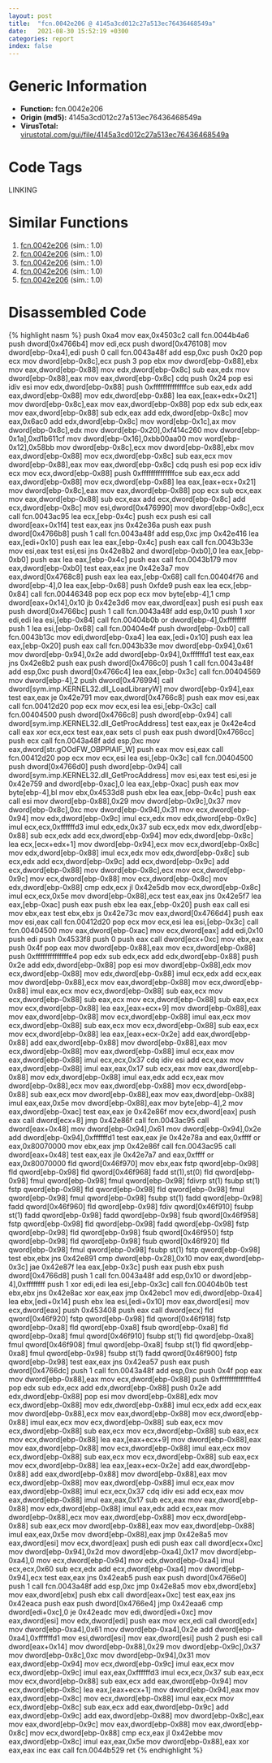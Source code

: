 ```yaml
---
layout: post
title:  "fcn.0042e206 @ 4145a3cd012c27a513ec76436468549a"
date:   2021-08-30 15:52:19 +0300
categories: report
index: false
---
```


# Generic Information
- **Function:** fcn.0042e206
- **Origin (md5):** 4145a3cd012c27a513ec76436468549a
- **VirusTotal:** [virustotal.com/gui/file/4145a3cd012c27a513ec76436468549a][virustotal_ref]

# Code Tags
<span class="tag" id="LINKING">LINKING</span>


# Similar Functions

1. [fcn.0042e206][similar_1_ref] (sim.: 1.0)
2. [fcn.0042e206][similar_2_ref] (sim.: 1.0)
3. [fcn.0042e206][similar_3_ref] (sim.: 1.0)
4. [fcn.0042e206][similar_4_ref] (sim.: 1.0)
5. [fcn.0042e206][similar_5_ref] (sim.: 1.0)


# Disassembled Code

{% highlight nasm %}
push 0xa4
mov eax,0x4503c2
call fcn.0044b4a6
push dword[0x4766b4]
mov edi,ecx
push dword[0x476108]
mov dword[ebp-0xa4],edi
push 0
call fcn.0043a48f
add esp,0xc
push 0x20
pop ecx
mov dword[ebp-0x8c],ecx
push 3
pop ebx
mov dword[ebp-0x88],ebx
mov eax,dword[ebp-0x88]
mov edx,dword[ebp-0x8c]
sub eax,edx
mov dword[ebp-0x88],eax
mov eax,dword[ebp-0x8c]
cdq
push 0x24
pop esi
idiv esi
mov edx,dword[ebp-0x88]
push 0xffffffffffffffce
sub eax,edx
add eax,dword[ebp-0x88]
mov edx,dword[ebp-0x88]
lea eax,[eax+edx+0x21]
mov dword[ebp-0x8c],eax
mov eax,dword[ebp-0x88]
pop edx
sub edx,eax
mov eax,dword[ebp-0x88]
sub edx,eax
add edx,dword[ebp-0x8c]
mov eax,0x6ac0
add edx,dword[ebp-0x8c]
mov word[ebp-0x1c],ax
mov dword[ebp-0x8c],edx
mov dword[ebp-0x20],0xf414c260
mov dword[ebp-0x1a],0xd1b611cf
mov dword[ebp-0x16],0xbb00aa00
mov word[ebp-0x12],0x58bb
mov dword[ebp-0x8c],ecx
mov dword[ebp-0x88],ebx
mov eax,dword[ebp-0x88]
mov ecx,dword[ebp-0x8c]
sub eax,ecx
mov dword[ebp-0x88],eax
mov eax,dword[ebp-0x8c]
cdq
push esi
pop ecx
idiv ecx
mov ecx,dword[ebp-0x88]
push 0xffffffffffffffce
sub eax,ecx
add eax,dword[ebp-0x88]
mov ecx,dword[ebp-0x88]
lea eax,[eax+ecx+0x21]
mov dword[ebp-0x8c],eax
mov eax,dword[ebp-0x88]
pop ecx
sub ecx,eax
mov eax,dword[ebp-0x88]
sub ecx,eax
add ecx,dword[ebp-0x8c]
add ecx,dword[ebp-0x8c]
mov esi,dword[0x476990]
mov dword[ebp-0x8c],ecx
call fcn.0043ac95
lea ecx,[ebp-0x4c]
push ecx
push esi
call dword[eax+0x1f4]
test eax,eax
jns 0x42e36a
push eax
push dword[0x4766b8]
push 1
call fcn.0043a48f
add esp,0xc
jmp 0x42e416
lea eax,[edi+0x10]
push eax
lea eax,[ebp-0x4c]
push eax
call fcn.0043b33e
mov esi,eax
test esi,esi
jns 0x42e8b2
and dword[ebp-0xb0],0
lea eax,[ebp-0xb0]
push eax
lea eax,[ebp-0x4c]
push eax
call fcn.0043b179
mov eax,dword[ebp-0xb0]
test eax,eax
jne 0x42e3a7
mov eax,dword[0x4768c8]
push eax
lea eax,[ebp-0x68]
call fcn.00404f76
and dword[ebp-4],0
lea eax,[ebp-0x68]
push 0xfde9
push eax
lea ecx,[ebp-0x84]
call fcn.00446348
pop ecx
pop ecx
mov byte[ebp-4],1
cmp dword[eax+0x14],0x10
jb 0x42e3d6
mov eax,dword[eax]
push esi
push eax
push dword[0x4766bc]
push 1
call fcn.0043a48f
add esp,0x10
push 1
xor edi,edi
lea esi,[ebp-0x84]
call fcn.00404b0b
or dword[ebp-4],0xffffffff
push 1
lea esi,[ebp-0x68]
call fcn.00404e4f
push dword[ebp-0xb0]
call fcn.0043b13c
mov edi,dword[ebp-0xa4]
lea eax,[edi+0x10]
push eax
lea eax,[ebp-0x20]
push eax
call fcn.0043b33e
mov dword[ebp-0x94],0x61
mov dword[ebp-0x94],0x2e
add dword[ebp-0x94],0xffffffd1
test eax,eax
jns 0x42e8b2
push eax
push dword[0x4766c0]
push 1
call fcn.0043a48f
add esp,0xc
push dword[0x4766c4]
lea eax,[ebp-0x3c]
call fcn.00404569
mov dword[ebp-4],2
push dword[0x476994]
call dword[sym.imp.KERNEL32.dll_LoadLibraryW]
mov dword[ebp-0x94],eax
test eax,eax
je 0x42e791
mov eax,dword[0x4766c8]
push eax
mov esi,eax
call fcn.00412d20
pop ecx
mov ecx,esi
lea esi,[ebp-0x3c]
call fcn.00404500
push dword[0x4766c8]
push dword[ebp-0x94]
call dword[sym.imp.KERNEL32.dll_GetProcAddress]
test eax,eax
je 0x42e4cd
call eax
xor ecx,ecx
test eax,eax
sets cl
push eax
push dword[0x4766cc]
push ecx
call fcn.0043a48f
add esp,0xc
mov eax,dword[str.gOOdFW_OBPPlAIF_W]
push eax
mov esi,eax
call fcn.00412d20
pop ecx
mov ecx,esi
lea esi,[ebp-0x3c]
call fcn.00404500
push dword[0x4766d0]
push dword[ebp-0x94]
call dword[sym.imp.KERNEL32.dll_GetProcAddress]
mov esi,eax
test esi,esi
je 0x42e759
and dword[ebp-0xac],0
lea eax,[ebp-0xac]
push eax
mov byte[ebp-4],bl
mov ebx,0x4533d8
push ebx
lea eax,[ebp-0x4c]
push eax
call esi
mov dword[ebp-0x88],0x29
mov dword[ebp-0x9c],0x37
mov dword[ebp-0x8c],0xc
mov dword[ebp-0x94],0x31
mov ecx,dword[ebp-0x94]
mov edx,dword[ebp-0x9c]
imul ecx,edx
mov edx,dword[ebp-0x9c]
imul ecx,ecx,0xffffffd3
imul edx,edx,0x37
sub ecx,edx
mov edx,dword[ebp-0x88]
sub ecx,edx
add ecx,dword[ebp-0x94]
mov edx,dword[ebp-0x8c]
lea ecx,[ecx+edx+1]
mov dword[ebp-0x94],ecx
mov ecx,dword[ebp-0x8c]
mov edx,dword[ebp-0x88]
imul ecx,edx
mov edx,dword[ebp-0x8c]
sub ecx,edx
add ecx,dword[ebp-0x9c]
add ecx,dword[ebp-0x9c]
add ecx,dword[ebp-0x88]
mov dword[ebp-0x8c],ecx
mov ecx,dword[ebp-0x9c]
mov ecx,dword[ebp-0x88]
mov ecx,dword[ebp-0x8c]
mov edx,dword[ebp-0x88]
cmp edx,ecx
jl 0x42e5db
mov ecx,dword[ebp-0x8c]
imul ecx,ecx,0x5e
mov dword[ebp-0x88],ecx
test eax,eax
jns 0x42e5f7
lea eax,[ebp-0xac]
push eax
push ebx
lea eax,[ebp-0x20]
push eax
call esi
mov ebx,eax
test ebx,ebx
js 0x42e73c
mov eax,dword[0x4766d4]
push eax
mov esi,eax
call fcn.00412d20
pop ecx
mov ecx,esi
lea esi,[ebp-0x3c]
call fcn.00404500
mov eax,dword[ebp-0xac]
mov ecx,dword[eax]
add edi,0x10
push edi
push 0x4533f8
push 0
push eax
call dword[ecx+0xc]
mov ebx,eax
push 0x4f
pop eax
mov dword[ebp-0x88],eax
mov ecx,dword[ebp-0x88]
push 0xffffffffffffffe4
pop edx
sub edx,ecx
add edx,dword[ebp-0x88]
push 0x2e
add edx,dword[ebp-0x88]
pop esi
mov dword[ebp-0x88],edx
mov ecx,dword[ebp-0x88]
mov edx,dword[ebp-0x88]
imul ecx,edx
add ecx,eax
mov dword[ebp-0x88],ecx
mov eax,dword[ebp-0x88]
mov ecx,dword[ebp-0x88]
imul eax,ecx
mov ecx,dword[ebp-0x88]
sub eax,ecx
mov ecx,dword[ebp-0x88]
sub eax,ecx
mov ecx,dword[ebp-0x88]
sub eax,ecx
mov ecx,dword[ebp-0x88]
lea eax,[eax+ecx+9]
mov dword[ebp-0x88],eax
mov eax,dword[ebp-0x88]
mov ecx,dword[ebp-0x88]
imul eax,ecx
mov ecx,dword[ebp-0x88]
sub eax,ecx
mov ecx,dword[ebp-0x88]
sub eax,ecx
mov ecx,dword[ebp-0x88]
lea eax,[eax+ecx-0x2e]
add eax,dword[ebp-0x88]
add eax,dword[ebp-0x88]
mov dword[ebp-0x88],eax
mov ecx,dword[ebp-0x88]
mov eax,dword[ebp-0x88]
imul ecx,eax
mov eax,dword[ebp-0x88]
imul ecx,ecx,0x37
cdq
idiv esi
add ecx,eax
mov eax,dword[ebp-0x88]
imul eax,eax,0x17
sub ecx,eax
mov eax,dword[ebp-0x88]
mov edx,dword[ebp-0x88]
imul eax,edx
add ecx,eax
mov dword[ebp-0x88],ecx
mov eax,dword[ebp-0x88]
mov ecx,dword[ebp-0x88]
sub eax,ecx
mov dword[ebp-0x88],eax
mov eax,dword[ebp-0x88]
imul eax,eax,0x5e
mov dword[ebp-0x88],eax
mov byte[ebp-4],2
mov eax,dword[ebp-0xac]
test eax,eax
je 0x42e86f
mov ecx,dword[eax]
push eax
call dword[ecx+8]
jmp 0x42e86f
call fcn.0043ac95
call dword[eax+0x48]
mov dword[ebp-0x94],0x61
mov dword[ebp-0x94],0x2e
add dword[ebp-0x94],0xffffffd1
test eax,eax
jle 0x42e78a
and eax,0xffff
or eax,0x80070000
mov ebx,eax
jmp 0x42e86f
call fcn.0043ac95
call dword[eax+0x48]
test eax,eax
jle 0x42e7a7
and eax,0xffff
or eax,0x80070000
fld qword[0x46f970]
mov ebx,eax
fstp qword[ebp-0x98]
fld qword[ebp-0x98]
fld qword[0x46f968]
fadd st(1),st(0)
fld qword[ebp-0x98]
fmul qword[ebp-0x98]
fmul qword[ebp-0x98]
fdivrp st(1)
fsubp st(1)
fstp qword[ebp-0x98]
fld qword[ebp-0x98]
fld qword[ebp-0x98]
fmul qword[ebp-0x98]
fmul qword[ebp-0x98]
fsubp st(1)
fadd qword[ebp-0x98]
fadd qword[0x46f960]
fld qword[ebp-0x98]
fdiv qword[0x46f910]
fsubp st(1)
fadd qword[ebp-0x98]
fadd qword[ebp-0x98]
fsub qword[0x46f958]
fstp qword[ebp-0x98]
fld qword[ebp-0x98]
fadd qword[ebp-0x98]
fstp qword[ebp-0x98]
fld qword[ebp-0x98]
fsub qword[0x46f950]
fstp qword[ebp-0x98]
fld qword[ebp-0x98]
fsub qword[0x46f920]
fld qword[ebp-0x98]
fmul qword[ebp-0x98]
fsubp st(1)
fstp qword[ebp-0x98]
test ebx,ebx
jns 0x42e891
cmp dword[ebp-0x28],0x10
mov eax,dword[ebp-0x3c]
jae 0x42e87f
lea eax,[ebp-0x3c]
push eax
push ebx
push dword[0x4766d8]
push 1
call fcn.0043a48f
add esp,0x10
or dword[ebp-4],0xffffffff
push 1
xor edi,edi
lea esi,[ebp-0x3c]
call fcn.00404b0b
test ebx,ebx
jns 0x42e8ac
xor eax,eax
jmp 0x42ebc1
mov edi,dword[ebp-0xa4]
lea ebx,[edi+0x14]
push ebx
lea esi,[edi+0x10]
mov eax,dword[esi]
mov ecx,dword[eax]
push 0x453408
push eax
call dword[ecx]
fld qword[0x46f920]
fstp qword[ebp-0x98]
fld qword[0x46f918]
fstp qword[ebp-0xa8]
fld qword[ebp-0xa8]
fsub qword[ebp-0xa8]
fld qword[ebp-0xa8]
fmul qword[0x46f910]
fsubp st(1)
fld qword[ebp-0xa8]
fmul qword[0x46f908]
fmul qword[ebp-0xa8]
fsubp st(1)
fld qword[ebp-0xa8]
fmul qword[ebp-0x98]
fsubp st(1)
fadd qword[0x46f900]
fstp qword[ebp-0x98]
test eax,eax
jns 0x42ea57
push eax
push dword[0x4766dc]
push 1
call fcn.0043a48f
add esp,0xc
push 0x4f
pop eax
mov dword[ebp-0x88],eax
mov ecx,dword[ebp-0x88]
push 0xffffffffffffffe4
pop edx
sub edx,ecx
add edx,dword[ebp-0x88]
push 0x2e
add edx,dword[ebp-0x88]
pop esi
mov dword[ebp-0x88],edx
mov ecx,dword[ebp-0x88]
mov edx,dword[ebp-0x88]
imul ecx,edx
add ecx,eax
mov dword[ebp-0x88],ecx
mov eax,dword[ebp-0x88]
mov ecx,dword[ebp-0x88]
imul eax,ecx
mov ecx,dword[ebp-0x88]
sub eax,ecx
mov ecx,dword[ebp-0x88]
sub eax,ecx
mov ecx,dword[ebp-0x88]
sub eax,ecx
mov ecx,dword[ebp-0x88]
lea eax,[eax+ecx+9]
mov dword[ebp-0x88],eax
mov eax,dword[ebp-0x88]
mov ecx,dword[ebp-0x88]
imul eax,ecx
mov ecx,dword[ebp-0x88]
sub eax,ecx
mov ecx,dword[ebp-0x88]
sub eax,ecx
mov ecx,dword[ebp-0x88]
lea eax,[eax+ecx-0x2e]
add eax,dword[ebp-0x88]
add eax,dword[ebp-0x88]
mov dword[ebp-0x88],eax
mov ecx,dword[ebp-0x88]
mov eax,dword[ebp-0x88]
imul ecx,eax
mov eax,dword[ebp-0x88]
imul ecx,ecx,0x37
cdq
idiv esi
add ecx,eax
mov eax,dword[ebp-0x88]
imul eax,eax,0x17
sub ecx,eax
mov eax,dword[ebp-0x88]
mov edx,dword[ebp-0x88]
imul eax,edx
add ecx,eax
mov dword[ebp-0x88],ecx
mov eax,dword[ebp-0x88]
mov ecx,dword[ebp-0x88]
sub eax,ecx
mov dword[ebp-0x88],eax
mov eax,dword[ebp-0x88]
imul eax,eax,0x5e
mov dword[ebp-0x88],eax
jmp 0x42e8a5
mov eax,dword[esi]
mov ecx,dword[eax]
push edi
push eax
call dword[ecx+0xc]
mov dword[ebp-0x94],0x2d
mov dword[ebp-0xa4],0x17
mov dword[ebp-0xa4],0
mov ecx,dword[ebp-0x94]
mov edx,dword[ebp-0xa4]
imul ecx,ecx,0x60
sub ecx,edx
add ecx,dword[ebp-0xa4]
mov dword[ebp-0x94],ecx
test eax,eax
jns 0x42eab5
push eax
push dword[0x4766e0]
push 1
call fcn.0043a48f
add esp,0xc
jmp 0x42e8a5
mov ebx,dword[ebx]
mov eax,dword[ebx]
push ebx
call dword[eax+0xc]
test eax,eax
jns 0x42eaca
push eax
push dword[0x4766e4]
jmp 0x42eaa6
cmp dword[edi+0xc],0
je 0x42eadc
mov edi,dword[edi+0xc]
mov eax,dword[esi]
mov edx,dword[edi]
push eax
mov ecx,edi
call dword[edx]
mov dword[ebp-0xa4],0x61
mov dword[ebp-0xa4],0x2e
add dword[ebp-0xa4],0xffffffd1
mov esi,dword[esi]
mov eax,dword[esi]
push 2
push esi
call dword[eax+0x14]
mov dword[ebp-0x88],0x29
mov dword[ebp-0x9c],0x37
mov dword[ebp-0x8c],0xc
mov dword[ebp-0x94],0x31
mov eax,dword[ebp-0x94]
mov ecx,dword[ebp-0x9c]
imul eax,ecx
mov ecx,dword[ebp-0x9c]
imul eax,eax,0xffffffd3
imul ecx,ecx,0x37
sub eax,ecx
mov ecx,dword[ebp-0x88]
sub eax,ecx
add eax,dword[ebp-0x94]
mov ecx,dword[ebp-0x8c]
lea eax,[eax+ecx+1]
mov dword[ebp-0x94],eax
mov eax,dword[ebp-0x8c]
mov ecx,dword[ebp-0x88]
imul eax,ecx
mov ecx,dword[ebp-0x8c]
sub eax,ecx
add eax,dword[ebp-0x9c]
add eax,dword[ebp-0x9c]
add eax,dword[ebp-0x88]
mov dword[ebp-0x8c],eax
mov eax,dword[ebp-0x9c]
mov eax,dword[ebp-0x88]
mov eax,dword[ebp-0x8c]
mov ecx,dword[ebp-0x88]
cmp ecx,eax
jl 0x42ebbe
mov eax,dword[ebp-0x8c]
imul eax,eax,0x5e
mov dword[ebp-0x88],eax
xor eax,eax
inc eax
call fcn.0044b529
ret
{% endhighlight %}


[similar_1_ref]: /report/fcn.0042e206@3aa98225e51cbcae2d334c8b6b4ed9fd
[similar_2_ref]: /report/fcn.0042e206@5ee3fd17c9a95f310f59023fc9b4737e
[similar_3_ref]: /report/fcn.0042e206@3d7f25d788af3e7f7707a736ac852465
[similar_4_ref]: /report/fcn.0042e206@b49682c7791beec133296706671e7cb3
[similar_5_ref]: /report/fcn.0042e206@4e3033826014f003be2266887761c806
[virustotal_ref]: https://www.virustotal.com/gui/file/4145a3cd012c27a513ec76436468549a